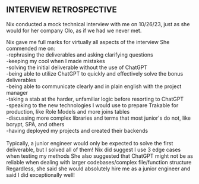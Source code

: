 ## INTERVIEW RETROSPECTIVE

Nix conducted a mock technical interview with me on 10/26/23, just as she would for her company Olo, as if we had we never met.

Nix gave me full marks for virtually all aspects of the interview
She commended me on:
<br>
-rephrasing the deliverables and asking clarifying questions
<br>
-keeping my cool when I made mistakes
<br>
-solving the initial deliverable without the use of ChatGPT
<br>
-being able to utilize ChatGPT to quickly and effectively solve the bonus deliverables
<br>
-being able to communicate clearly and in plain english with the project manager
<br>
-taking a stab at the harder, unfamiliar logic before resorting to ChatGPT
<br>
-speaking to the new technologies I would use to prepare Trakable for production, like Role Models and more joins tables
<br>
-discussing more complex libraries and terms that most junior's do not, like bcrypt, SPA, and others
<br>
-having deployed my projects and created their backends
<br>
<br>
Typically, a junior engineer would only be expected to solve the first deliverable, but I solved all of them!
Nix did suggest I use 3 edge cases when testing my methods
She also suggested that ChatGPT might not be as reliable when dealing with larger codebases/complex file/function structure
Regardless, she said she would absolutely hire me as a junior engineer and said I did exceptionally well!